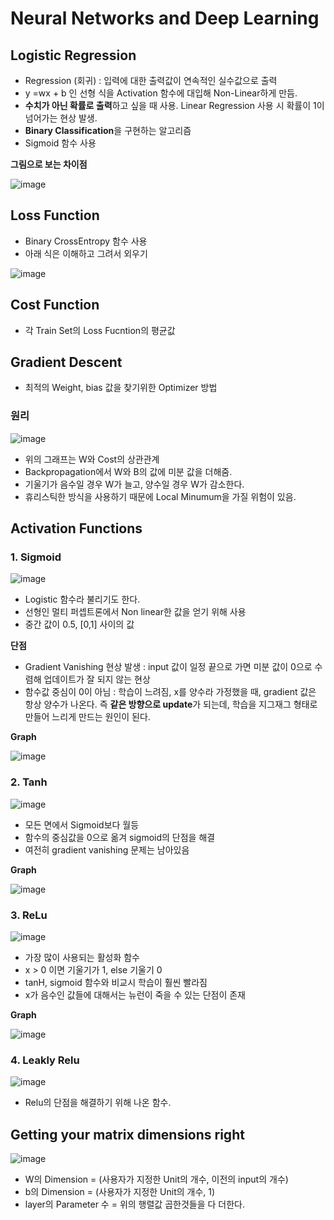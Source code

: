 # Neural Networks and Deep Learning  
  
## Logistic Regression
- Regression (회귀) : 입력에 대한 출력값이 연속적인 실수값으로 출력  
- y =wx + b 인 선형 식을 Activation 함수에 대입해 Non-Linear하게 만듬.  
- **수치가 아닌 확률로 출력**하고 싶을 때 사용. Linear Regression 사용 시 확률이 1이 넘어가는 현상 발생.  
- **Binary Classification**을 구현하는 알고리즘  
- Sigmoid 함수 사용  

**그림으로 보는 차이점**  
  
![image](https://user-images.githubusercontent.com/32921115/103337379-7c9f7a00-4abe-11eb-940b-f31894b99e37.png)

## Loss Function  
- Binary CrossEntropy 함수 사용  
- 아래 식은 이해하고 그려서 외우기  

![image](https://user-images.githubusercontent.com/32921115/103338324-62b36680-4ac1-11eb-8fc7-8ec2b138b095.png)

## Cost Function  
- 각 Train Set의 Loss Fucntion의 평균값  

## Gradient Descent  
- 최적의 Weight, bias 값을 찾기위한 Optimizer 방법

### 원리  

![image](https://user-images.githubusercontent.com/32921115/103338564-1ddbff80-4ac2-11eb-9d78-5591235d7453.png)

- 위의 그래프는 W와 Cost의 상관관계  
- Backpropagation에서 W와 B의 값에 미분 값을 더해줌.  
- 기울기가 음수일 경우 W가 늘고, 양수일 경우 W가 감소한다.   
- 휴리스틱한 방식을 사용하기 때문에 Local Minumum을 가질 위험이 있음.  

## Activation Functions  

### 1. Sigmoid

![image](https://user-images.githubusercontent.com/32921115/103338807-ec176880-4ac2-11eb-987d-f5befdfd9a0e.png)

- Logistic 함수라 불리기도 한다.  
- 선형인 멀티 퍼셉트론에서 Non linear한 값을 얻기 위해 사용  
- 중간 값이 0.5, [0,1] 사이의 값 

**단점**  
- Gradient Vanishing 현상 발생 : input 값이 일정 끝으로 가면 미분 값이 0으로 수렴해 업데이트가 잘 되지 않는 현상  
- 함수값 중심이 0이 아님 : 학습이 느려짐, x를 양수라 가정했을 때, gradient 값은 항상 양수가 나온다. 즉 **같은 방향으로 update**가 되는데, 학습을 지그재그 형태로 만들어 느리게 만드는 원인이 된다.  

**Graph**  

![image](https://user-images.githubusercontent.com/32921115/103339353-85934a00-4ac4-11eb-952e-55436570b208.png)

### 2. Tanh

![image](https://user-images.githubusercontent.com/32921115/103339082-c8085700-4ac3-11eb-9ff3-d07a0529dadf.png)

- 모든 면에서 Sigmoid보다 월등  
- 함수의 중심값을 0으로 옮겨 sigmoid의 단점을 해결  
- 여전히 gradient vanishing 문제는 남아있음  

**Graph**  

![image](https://user-images.githubusercontent.com/32921115/103339318-6bf20280-4ac4-11eb-9220-5129db496d6e.png)

### 3. ReLu  

![image](https://user-images.githubusercontent.com/32921115/103339178-0dc51f80-4ac4-11eb-9bf0-9e5b9e6a90cc.png)

- 가장 많이 사용되는 활성화 함수  
- x > 0 이면 기울기가 1, else 기울기 0  
- tanH, sigmoid 함수와 비교시 학습이 훨씬 빨라짐 
- x가 음수인 값들에 대해서는 뉴런이 죽을 수 있는 단점이 존재  

**Graph**  

![image](https://user-images.githubusercontent.com/32921115/103339288-5250bb00-4ac4-11eb-9eb0-189892e7f306.png)

### 4. Leakly Relu  

![image](https://user-images.githubusercontent.com/32921115/103339270-4107ae80-4ac4-11eb-81ee-f798e37cd1cf.png)

- Relu의 단점을 해결하기 위해 나온 함수.  

## Getting your matrix dimensions right  

![image](https://user-images.githubusercontent.com/32921115/103340668-0273f300-4ac8-11eb-97b5-b06aa37dad7a.png)

- W의 Dimension = (사용자가 지정한 Unit의 개수, 이전의 input의 개수)  
- b의 Dimension = (사용자가 지정한 Unit의 개수, 1)
- layer의 Parameter 수 = 위의 행렬값 곱한것들을 다 더한다.  
